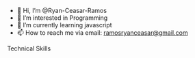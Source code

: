 - 👋 Hi, I’m @Ryan-Ceasar-Ramos
- 👀 I’m interested in Programming
- 🌱 I’m currently learning javascript
- 📫 How to reach me via email: ramosryanceasar@gmail.com

Technical Skills
